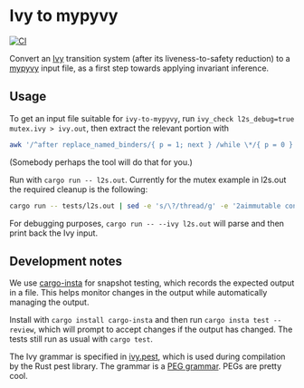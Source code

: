 # Ivy to mypyvy

[![CI](https://github.com/tchajed/ivy-to-mypyvy/actions/workflows/build.yml/badge.svg)](https://github.com/tchajed/ivy-to-mypyvy/actions/workflows/build.yml)

Convert an [Ivy](https://kenmcmil.github.io/ivy/) transition system (after its liveness-to-safety reduction) to a
[mypyvy](https://github.com/wilcoxjay/mypyvy) input file, as a first step towards applying invariant inference.

## Usage

To get an input file suitable for `ivy-to-mypyvy`, run `ivy_check l2s_debug=true
mutex.ivy > ivy.out`, then extract the relevant portion with

```sh
awk '/^after replace_named_binders/{ p = 1; next } /while \*/{ p = 0 } p' ivy.out | sed 's/;/;\n/g' > l2s.out
```

(Somebody perhaps the tool will do that for you.)

Run with `cargo run -- l2s.out`. Currently for the mutex example in l2s.out the
required cleanup is the following:

```sh
cargo run -- tests/l2s.out | sed -e 's/\?/thread/g' -e '2aimmutable constant t0: thread' > mutex.pyv
```

For debugging purposes, `cargo run -- --ivy l2s.out` will parse and then print
back the Ivy input.

## Development notes

We use [cargo-insta](https://crates.io/crates/cargo-insta) for snapshot testing,
which records the expected output in a file. This helps monitor changes in the
output while automatically managing the output.

Install with `cargo install cargo-insta` and then run `cargo insta test
--review`, which will prompt to accept changes if the output has changed. The
tests still run as usual with `cargo test`.

The Ivy grammar is specified in [ivy.pest](src/ivy.pest), which is used during
compilation by the Rust pest library. The grammar is a [PEG
grammar](https://pest.rs/book/grammars/peg.html). PEGs are pretty cool.
